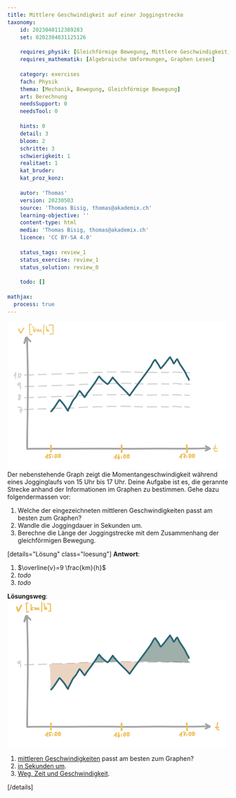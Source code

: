 ```yaml
---
title: Mittlere Geschwindigkeit auf einer Joggingstrecke
taxonomy:
	id: 2023040112389283
	set: 0202304031125126

	requires_physik: [Gleichförmige Bewegung, Mittlere Geschwindigkeit, SI-Einheit]
	requires_mathematik: [Algebraische Umformungen, Graphen Lesen]

	category: exercises
	fach: Physik
	thema: [Mechanik, Bewegung, Gleichförmige Bewegung]
	art: Berechnung
	needsSupport: 0
	needsTool: 0

	hints: 0
	detail: 3
	bloom: 2
	schritte: 3
	schwierigkeit: 1
	realitaet: 1
	kat_bruder:
	kat_proz_konz: 

	autor: 'Thomas'
	version: 20230503
	source: 'Thomas Bisig, thomas@akademix.ch'
	learning-objective: ''
	content-type: html
	media: 'Thomas Bisig, thomas@akademix.ch'
	licence: 'CC BY-SA 4.0'

	status_tags: review_1
	status_exercise: review_1
	status_solution: review_0

	todo: []

mathjax:
  process: true
---
```

![Graph der Geschwindigkeit auf einer Joggingstrecke](exercise9-1.svg?class=img_exercise)
Der nebenstehende Graph zeigt die Momentangeschwindigkeit während eines Jogginglaufs von 15 Uhr bis 17 Uhr. Deine Aufgabe ist es, die gerannte Strecke anhand der Informationen im Graphen zu bestimmen. Gehe dazu folgendermassen vor:
1. Welche der eingezeichneten mittleren Geschwindigkeiten passt am besten zum Graphen?
2. Wandle die Joggingdauer in Sekunden um.
3. Berechne die Länge der Joggingstrecke mit dem Zusammenhang der gleichförmigen Bewegung.


[details="Lösung" class="loesung"]
**Antwort**:
1. $\overline{v}=9 \frac{km}{h}$
2. _todo_
3. _todo_

**Lösungsweg**:
![Graph der Geschwindigkeit auf einer Joggingstrecke](exercise9-2.svg?class=img_exercise)
1. [mittleren Geschwindigkeiten](/konzepte/konzept-1) passt am besten zum Graphen?
2. [in Sekunden um](/konzepte/konzept-1).
3. [Weg, Zeit und Geschwindigkeit](/konzepte/konzept-1).

[/details]